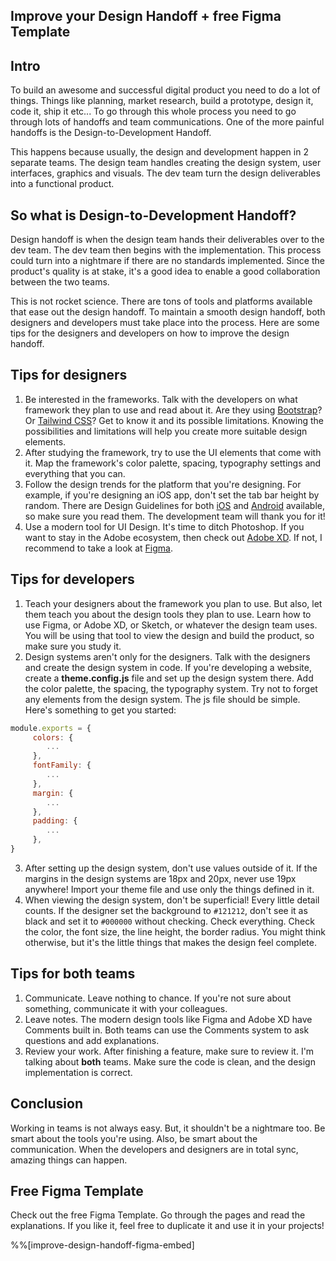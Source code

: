 ## Improve your Design Handoff + free Figma Template

## **Intro**

To build an awesome and successful digital product you need to do a lot of things. Things like planning, market research, build a prototype, design it, code it, ship it etc... To go through this whole process you need to go through lots of handoffs and team communications. One of the more painful handoffs is the Design-to-Development Handoff.

This happens because usually, the design and development happen in 2 separate teams. The design team handles creating the design system, user interfaces, graphics and visuals. The dev team turn the design deliverables into a functional product.

## So what is Design-to-Development Handoff?

Design handoff is when the design team hands their deliverables over to the dev team. The dev team then begins with the implementation. This process could turn into a nightmare if there are no standards implemented. Since the product's quality is at stake, it's a good idea to enable a good collaboration between the two teams.

This is not rocket science. There are tons of tools and platforms available that ease out the design handoff. To maintain a smooth design handoff, both designers and developers must take place into the process. Here are some tips for the designers and developers on how to improve the design handoff.

## Tips for designers

1.  Be interested in the frameworks. Talk with the developers on what framework they plan to use and read about it. Are they using [Bootstrap](https://getbootstrap.com/)? Or [Tailwind CSS](https://tailwindcss.com/)? Get to know it and its possible limitations. Knowing the possibilities and limitations will help you create more suitable design elements.
2.  After studying the framework, try to use the UI elements that come with it. Map the framework's color palette, spacing, typography settings and everything that you can.
3.  Follow the design trends for the platform that you're designing. For example, if you're designing an iOS app, don't set the tab bar height by random. There are Design Guidelines for both [iOS](https://developer.apple.com/design/human-interface-guidelines/) and [Android](https://developer.android.com/design) available, so make sure you read them. The development team will thank you for it!
4.  Use a modern tool for UI Design. It's time to ditch Photoshop. If you want to stay in the Adobe ecosystem, then check out [Adobe XD](https://www.adobe.com/products/xd.html). If not, I recommend to take a look at [Figma](https://figma.com/).

## Tips for developers

1.  Teach your designers about the framework you plan to use. But also, let them teach you about the design tools they plan to use. Learn how to use Figma, or Adobe XD, or Sketch, or whatever the design team uses. You will be using that tool to view the design and build the product, so make sure you study it.
2.  Design systems aren't only for the designers. Talk with the designers and create the design system in code. If you're developing a website, create a **theme.config.js** file and set up the design system there. Add the color palette, the spacing, the typography system. Try not to forget any elements from the design system. The js file should be simple. Here's something to get you started:
```javascript
module.exports = {
     colors: {
        ...
     },
     fontFamily: {
        ...
     },
     margin: {
        ...
     },
     padding: {
        ...
     },
}
``` 
3.  After setting up the design system, don't use values outside of it. If the margins in the design systems are 18px and 20px, never use 19px anywhere! Import your theme file and use only the things defined in it.
4.  When viewing the design system, don't be superficial! Every little detail counts. If the designer set the background to `#121212`, don't see it as black and set it to `#000000` without checking. Check everything. Check the color, the font size, the line height, the border radius. You might think otherwise, but it's the little things that makes the design feel complete.

## Tips for both teams

1.  Communicate. Leave nothing to chance. If you're not sure about something, communicate it with your colleagues.
2.  Leave notes. The modern design tools like Figma and Adobe XD have Comments built in. Both teams can use the Comments system to ask questions and add explanations.
3.  Review your work. After finishing a feature, make sure to review it. I'm talking about **both** teams. Make sure the code is clean, and the design implementation is correct.

## Conclusion

Working in teams is not always easy. But, it shouldn't be a nightmare too. Be smart about the tools you're using. Also, be smart about the communication. When the developers and designers are in total sync, amazing things can happen.

## Free Figma Template
Check out the free Figma Template. Go through the pages and read the explanations. If you like it, feel free to duplicate it and use it in your projects!

%%[improve-design-handoff-figma-embed]